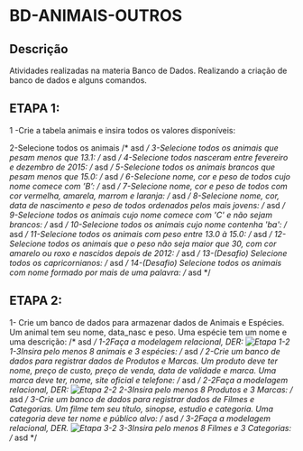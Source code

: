 # BD-ANIMAIS-OUTROS
## Descrição
Atividades realizadas na materia Banco de Dados.
Realizando a criação de banco de dados e alguns comandos.
## ETAPA 1:
1 -Crie a tabela animais e insira todos os valores disponíveis:

2-Selecione todos os animais
/* asd */
3-Selecione todos os animais que pesam menos que 13.1:
/* asd */
4-Selecione todos nasceram entre fevereiro e dezembro de 2015:
/* asd */
5-Selecione todos os animais brancos que pesam menos que 15.0:
/* asd */
6-Selecione nome, cor e peso de todos cujo nome comece com ’B’:
/* asd */
7-Selecione nome, cor e peso de todos com cor vermelha, amarela, marrom e laranja:
/* asd */
8-Selecione nome, cor, data de nascimento e peso de todos ordenados pelos mais jovens:
/* asd */
9-Selecione todos os animais cujo nome comece com 'C' e não sejam brancos:
/* asd */
10-Selecione todos os animais cujo nome contenha 'ba':
/* asd */
11-Selecione todos os animais com peso entre 13.0 à 15.0:
/* asd */
12-Selecione todos os animais que o peso não seja maior que 30, com cor amarelo ou roxo e nascidos depois de 2012:
/* asd */
13-(Desafio) Selecione todos os capricornianos:
/* asd */
14-(Desafio) Selecione todos os animais com nome formado por mais de uma palavra:
/* asd */

## ETAPA 2:

1- Crie um banco de dados para armazenar dados de Animais e Espécies. Um animal tem seu nome, data_nasc e peso. Uma espécie tem um nome e uma descrição:
/* asd */
1-2Faça a modelagem relacional, DER:
![Etapa 1-2]()
1-3Insira pelo menos 8 animais e 3 espécies:
/* asd */
2-Crie um banco de dados para registrar dados de Produtos e Marcas. Um produto deve ter nome, preço de custo, preço de venda, data de validade e marca. Uma marca deve ter, nome, site oficial e telefone:
/* asd */
2-2Faça a modelagem relacional, DER:
![Etapa 2-2]()
2-3Insira pelo menos 8 Produtos e 3 Marcas:
/* asd */
3-Crie um banco de dados para registrar dados de Filmes e Categorias. Um filme tem seu título, sinopse, estudio e categoria. Uma categoria deve ter nome e público alvo:
/* asd */
3-2Faça a modelagem relacional, DER.
![Etapa 3-2]()
3-3Insira pelo menos 8 Filmes e 3 Categorias:
/* asd */
